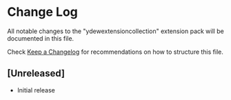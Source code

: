 # Change Log

All notable changes to the "ydewextensioncollection" extension pack will be documented in this file.

Check [Keep a Changelog](http://keepachangelog.com/) for recommendations on how to structure this file.

## [Unreleased]

- Initial release
